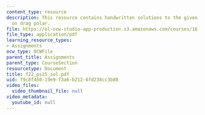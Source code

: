 ```yaml
---
content_type: resource
description: This resource contains handwritten solutions to the given problem set
  on drag polar.
file: https://ol-ocw-studio-app-production.s3.amazonaws.com/courses/16-01-unified-engineering-i-ii-iii-iv-fall-2005-spring-2006/f9c8f45019e9f3a6b2126fd238cc3b88_f22_ps15_sol.pdf
file_type: application/pdf
learning_resource_types:
- Assignments
ocw_type: OCWFile
parent_title: Assignments
parent_type: CourseSection
resourcetype: Document
title: f22_ps15_sol.pdf
uid: f9c8f450-19e9-f3a6-b212-6fd238cc3b88
video_files:
  video_thumbnail_file: null
video_metadata:
  youtube_id: null
---
```

